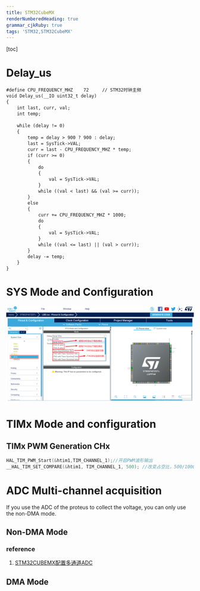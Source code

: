 ```yaml
---
title: STM32CubeMX
renderNumberedHeading: true
grammar_cjkRuby: true
tags: 'STM32,STM32CubeMX'
---
```

[toc]
# Delay_us

``` nginx
#define CPU_FREQUENCY_MHZ    72		// STM32时钟主频
void Delay_us(__IO uint32_t delay)
{
    int last, curr, val;
    int temp;

    while (delay != 0)
    {
        temp = delay > 900 ? 900 : delay;
        last = SysTick->VAL;
        curr = last - CPU_FREQUENCY_MHZ * temp;
        if (curr >= 0)
        {
            do
            {
                val = SysTick->VAL;
            }
            while ((val < last) && (val >= curr));
        }
        else
        {
            curr += CPU_FREQUENCY_MHZ * 1000;
            do
            {
                val = SysTick->VAL;
            }
            while ((val <= last) || (val > curr));
        }
        delay -= temp;
    }
}
```

# SYS Mode and Configuration
![enter description here](./images/1647493843556.png)




# TIMx Mode and configuration
## TIMx PWM Generation CHx

``` c
HAL_TIM_PWM_Start(&htim1,TIM_CHANNEL_1);//开启PWM波形输出
__HAL_TIM_SET_COMPARE(&htim1, TIM_CHANNEL_1, 500); //改变占空比，500/1000=50%
```

# ADC Multi-channel acquisition

If you use the ADC of the proteus to collect the voltage, you can only use the non-DMA mode.

## Non-DMA Mode


### reference 

1. [STM32CUBEMX配置多通道ADC](https://blog.csdn.net/weixin_43287964/article/details/116518639?ops_request_misc=%257B%2522request%255Fid%2522%253A%2522164914248316782092955785%2522%252C%2522scm%2522%253A%252220140713.130102334..%2522%257D&request_id=164914248316782092955785&biz_id=0&utm_medium=distribute.pc_search_result.none-task-blog-2~all~baidu_landing_v2~default-1-116518639.142^v5^pc_search_insert_es_download,157^v4^control&utm_term=stm32cubemx+adc%E5%A4%9A%E9%80%9A%E9%81%93&spm=1018.2226.3001.4187)

## DMA Mode


